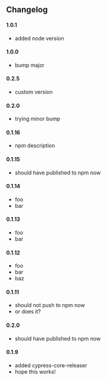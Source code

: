

## Changelog

#### 1.0.1
- added node version

#### 1.0.0
- bump major

#### 0.2.5
- custom version

#### 0.2.0
- trying minor bump

#### 0.1.16
- npm description

#### 0.1.15
- should have published to npm now

#### 0.1.14
- foo
- bar

#### 0.1.13
- foo
- bar

#### 0.1.12
- foo
- bar
- baz

#### 0.1.11
- should not push to npm now
- or does it?

#### 0.2.0
- should have published to npm now

#### 0.1.9
- added cypress-core-releaser
- hope this works!
